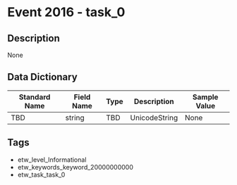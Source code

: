# Event 2016 - task_0

## Description
None

## Data Dictionary
|Standard Name|Field Name|Type|Description|Sample Value|
|---|---|---|---|---|
|TBD|string|TBD|UnicodeString|None|None|

## Tags
* etw_level_Informational
* etw_keywords_keyword_20000000000
* etw_task_task_0